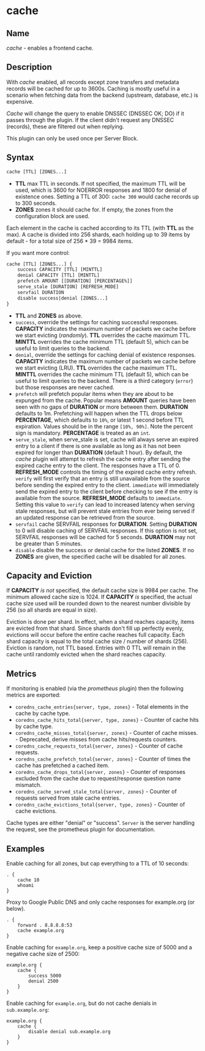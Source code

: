 # cache

## Name

*cache* - enables a frontend cache.

## Description

With *cache* enabled, all records except zone transfers and metadata records will be cached for up to
3600s. Caching is mostly useful in a scenario when fetching data from the backend (upstream,
database, etc.) is expensive.

*Cache* will change the query to enable DNSSEC (DNSSEC OK; DO) if it passes through the plugin. If
the client didn't request any DNSSEC (records), these are filtered out when replying.

This plugin can only be used once per Server Block.

## Syntax

~~~ txt
cache [TTL] [ZONES...]
~~~

* **TTL** max TTL in seconds. If not specified, the maximum TTL will be used, which is 3600 for
    NOERROR responses and 1800 for denial of existence ones.
    Setting a TTL of 300: `cache 300` would cache records up to 300 seconds.
* **ZONES** zones it should cache for. If empty, the zones from the configuration block are used.

Each element in the cache is cached according to its TTL (with **TTL** as the max).
A cache is divided into 256 shards, each holding up to 39 items by default - for a total size
of 256 * 39 = 9984 items.

If you want more control:

~~~ txt
cache [TTL] [ZONES...] {
    success CAPACITY [TTL] [MINTTL]
    denial CAPACITY [TTL] [MINTTL]
    prefetch AMOUNT [[DURATION] [PERCENTAGE%]]
    serve_stale [DURATION] [REFRESH_MODE]
    servfail DURATION
    disable success|denial [ZONES...]
}
~~~

* **TTL**  and **ZONES** as above.
* `success`, override the settings for caching successful responses. **CAPACITY** indicates the maximum
  number of packets we cache before we start evicting (*randomly*). **TTL** overrides the cache maximum TTL.
  **MINTTL** overrides the cache minimum TTL (default 5), which can be useful to limit queries to the backend.
* `denial`, override the settings for caching denial of existence responses. **CAPACITY** indicates the maximum
  number of packets we cache before we start evicting (LRU). **TTL** overrides the cache maximum TTL.
  **MINTTL** overrides the cache minimum TTL (default 5), which can be useful to limit queries to the backend.
  There is a third category (`error`) but those responses are never cached.
* `prefetch` will prefetch popular items when they are about to be expunged from the cache.
  Popular means **AMOUNT** queries have been seen with no gaps of **DURATION** or more between them.
  **DURATION** defaults to 1m. Prefetching will happen when the TTL drops below **PERCENTAGE**,
  which defaults to `10%`, or latest 1 second before TTL expiration. Values should be in the range `[10%, 90%]`.
  Note the percent sign is mandatory. **PERCENTAGE** is treated as an `int`.
* `serve_stale`, when serve\_stale is set, cache will always serve an expired entry to a client if there is one
  available as long as it has not been expired for longer than **DURATION** (default 1 hour). By default, the _cache_ plugin will
  attempt to refresh the cache entry after sending the expired cache entry to the client. The
  responses have a TTL of 0. **REFRESH_MODE** controls the timing of the expired cache entry refresh.
  `verify` will first verify that an entry is still unavailable from the source before sending the expired entry to the client.
  `immediate` will immediately send the expired entry to the client before
  checking to see if the entry is available from the source. **REFRESH_MODE** defaults to `immediate`. Setting this
  value to `verify` can lead to increased latency when serving stale responses, but will prevent stale entries
  from ever being served if an updated response can be retrieved from the source.
* `servfail` cache SERVFAIL responses for **DURATION**.  Setting **DURATION** to 0 will disable caching of SERVFAIL
  responses.  If this option is not set, SERVFAIL responses will be cached for 5 seconds.  **DURATION** may not be
  greater than 5 minutes.
* `disable`  disable the success or denial cache for the listed **ZONES**.  If no **ZONES** are given, the specified
  cache will be disabled for all zones.

## Capacity and Eviction

If **CAPACITY** _is not_ specified, the default cache size is 9984 per cache. The minimum allowed cache size is 1024.
If **CAPACITY** _is_ specified, the actual cache size used will be rounded down to the nearest number divisible by 256 (so all shards are equal in size).

Eviction is done per shard. In effect, when a shard reaches capacity, items are evicted from that shard.
Since shards don't fill up perfectly evenly, evictions will occur before the entire cache reaches full capacity.
Each shard capacity is equal to the total cache size / number of shards (256). Eviction is random, not TTL based.
Entries with 0 TTL will remain in the cache until randomly evicted when the shard reaches capacity.

## Metrics

If monitoring is enabled (via the *prometheus* plugin) then the following metrics are exported:

* `coredns_cache_entries{server, type, zones}` - Total elements in the cache by cache type.
* `coredns_cache_hits_total{server, type, zones}` - Counter of cache hits by cache type.
* `coredns_cache_misses_total{server, zones}` - Counter of cache misses. - Deprecated, derive misses from cache hits/requests counters.
* `coredns_cache_requests_total{server, zones}` - Counter of cache requests.
* `coredns_cache_prefetch_total{server, zones}` - Counter of times the cache has prefetched a cached item.
* `coredns_cache_drops_total{server, zones}` - Counter of responses excluded from the cache due to request/response question name mismatch.
* `coredns_cache_served_stale_total{server, zones}` - Counter of requests served from stale cache entries.
* `coredns_cache_evictions_total{server, type, zones}` - Counter of cache evictions.

Cache types are either "denial" or "success". `Server` is the server handling the request, see the
prometheus plugin for documentation.

## Examples

Enable caching for all zones, but cap everything to a TTL of 10 seconds:

~~~ corefile
. {
    cache 10
    whoami
}
~~~

Proxy to Google Public DNS and only cache responses for example.org (or below).

~~~ corefile
. {
    forward . 8.8.8.8:53
    cache example.org
}
~~~

Enable caching for `example.org`, keep a positive cache size of 5000 and a negative cache size of 2500:

~~~ corefile
example.org {
    cache {
        success 5000
        denial 2500
    }
}
~~~

Enable caching for `example.org`, but do not cache denials in `sub.example.org`:

~~~ corefile
example.org {
    cache {
        disable denial sub.example.org
    }
}
~~~